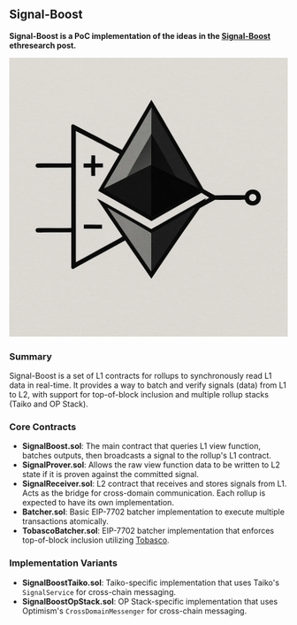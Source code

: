 ## Signal-Boost

**Signal-Boost is a PoC implementation of the ideas in the [Signal-Boost](https://ethresear.ch/t/signal-boost-l1-interop-plugin-for-rollups/22354) ethresearch post.**

![](images/logo.png)

### Summary
Signal-Boost is a set of L1 contracts for rollups to synchronously read L1 data in real-time. It provides a way to batch and verify signals (data) from L1 to L2, with support for top-of-block inclusion and multiple rollup stacks (Taiko and OP Stack).

### Core Contracts
- **SignalBoost.sol**: The main contract that queries L1 view function, batches outputs, then broadcasts a signal to the rollup's L1 contract.
- **SignalProver.sol**: Allows the raw view function data to be written to L2 state if it is proven against the committed signal.
- **SignalReceiver.sol**: L2 contract that receives and stores signals from L1. Acts as the bridge for cross-domain communication. Each rollup is expected to have its own implementation.
- **Batcher.sol**: Basic EIP-7702 batcher implementation to execute multiple transactions atomically.
- **TobascoBatcher.sol**: EIP-7702 batcher implementation that enforces top-of-block inclusion utilizing [Tobasco](https://github.com/eth-fabric/tobasco).

### Implementation Variants

- **SignalBoostTaiko.sol**: Taiko-specific implementation that uses Taiko's `SignalService` for cross-chain messaging.
- **SignalBoostOpStack.sol**: OP Stack-specific implementation that uses Optimism's `CrossDomainMessenger` for cross-chain messaging.